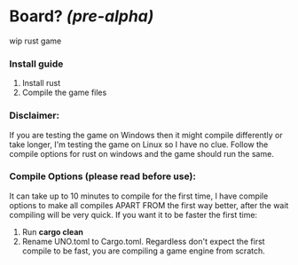 # **Board?** *(pre-alpha)*
wip rust game
### Install guide
1. Install rust
2. Compile the game files

### Disclaimer: 
If you are testing the game on Windows then it might compile differently or take longer, I'm testing the game on Linux so I have no clue. Follow the compile options for rust on windows and the game should run the same.

### Compile Options (please read before use):
It can take up to 10 minutes to compile for the first time, I have compile options to make all compiles APART FROM the first way better, after the wait compiling will be very quick.
If you want it to be faster the first time:
1. Run **cargo clean**
2. Rename UNO.toml to Cargo.toml.
Regardless don't expect the first compile to be fast, you are compiling a game engine from scratch.
